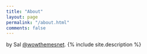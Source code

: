 ```yaml
---
title: "About"
layout: page
permalink: "/about.html"
comments: false
---
```

<i class="fa fa-heart text-danger"></i> by Sal [@wowthemesnet](https://www.wowthemes.net/category/free-themes-templates/).
{% include site.description %}
